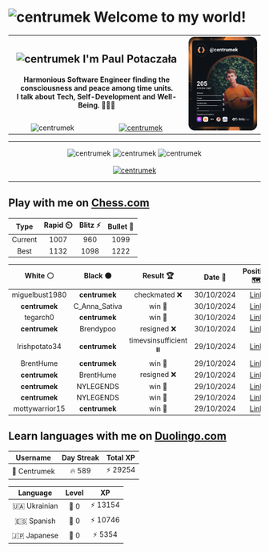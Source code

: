 <h1>
  <img
    src="https://emojis.slackmojis.com/emojis/images/1531849430/4246/blob-sunglasses.gif"
    width="30"
    alt="centrumek"
  />
  Welcome to my world!
</h1>

<table>
  <tbody>
    <tr>
      <td align="center" width="70%" colspan="2">
        <h2>
          <img
            src="https://raw.githubusercontent.com/MartinHeinz/MartinHeinz/master/wave.gif"
            width="30px"
            alt="centrumek"
          />
          I'm Paul Potaczała
        </h2>
        <h4>
          Harmonious Software Engineer finding the consciousness and peace among time units.
          <br/>
          I talk about Tech, Self-Development and Well-Being. 🌿🧘🚀
        </h4>
      </td>
      <td width="30%" rowspan="2">
        <a href="https://app.daily.dev/centrumek">
          <img
            src="./devcard.svg"
            alt="centrumek"
          />
        </a>
      </td>
    </tr>
    <tr align="center">
      <td>
        <img
          src="https://komarev.com/ghpvc/?username=centrumek&label=visitors&color=0e75b6&style=flat"
          alt="centrumek"
        >
      </td>
      <td>
        <a href="https://stackoverflow.com/users/14496012/centrumek">
          <img
            src="https://stackoverflow.com/users/flair/14496012.png?theme=dark"
            alt="centrumek"
          >
        </a>
      </td>
    </tr>
  </tbody>
</table>

---
<div align="center">
  <img 
    src="https://github-readme-stats.vercel.app/api?username=centrumek&show_icons=true&count_private=true&theme=dark&hide_border=true&hide=issues,contribs&bg_color=00000000"
    alt="centrumek"
  />
  <img
    src="https://github-readme-stats.vercel.app/api/top-langs/?username=centrumek&layout=compact&hide_border=true&theme=dark&bg_color=00000000&langs_count=6&exclude_repo=air-statistic-app"
    alt="centrumek"
  />
  <img 
    src="https://github-readme-streak-stats.herokuapp.com?user=centrumek&theme=dark&hide_border=true&background=FFFFFF00"
    alt="centrumek"
  />
  <br/>
  <br/>
  <a href="https://www.buymeacoffee.com/centrumek">
    <img
      src="https://cdn.buymeacoffee.com/buttons/v2/default-orange.png"
      height="50"
      width="210"
      alt="centrumek"
    />
  </a>
</div>

---

## Play with me on [Chess.com](https://www.chess.com/member/centrumek)

<div align="center">
<!--START_SECTION:chessStats-->
<!-- Automatically generated with https://github.com/Balastrong/chess-stats-action -->

| Type | Rapid ⏲️ | Blitz ⚡ | Bullet 🔫 |
|:---:|:---:|:---:|:---:|
| Current | 1007 | 960 | 1099 |
| Best | 1132 | 1098 | 1222 |

| White ⚪ | Black ⚫ | Result 🏆 | Date 📅 | Position 🗺️ | Type 🕕 |
|:---:|:---:|:---:|:---:|:---:|:---:|
| miguelbust1980 | **centrumek** | checkmated ❌ | 30/10/2024 | <a href="http://www.ee.unb.ca/cgi-bin/tervo/fen.pl?select=rnbq2r1/3k4/2pPp3/p1PnN2Q/Pp6/1P2B3/5PPP/R3KB1R b KQ -">Link</a> | Blitz |
| **centrumek** | C_Anna_Sativa | win 🥇 | 30/10/2024 | <a href="http://www.ee.unb.ca/cgi-bin/tervo/fen.pl?select=r1b1k1nr/ppp2ppp/8/2bPp3/2PP4/P5PP/1P1nNK2/RNBQ1B1R b kq -">Link</a> | Blitz |
| tegarch0 | **centrumek** | win 🥇 | 30/10/2024 | <a href="http://www.ee.unb.ca/cgi-bin/tervo/fen.pl?select=r5r1/1p1k4/2p5/p3P3/2P5/2P4P/P6K/8 w - -">Link</a> | Blitz |
| **centrumek** | Brendypoo | resigned ❌ | 30/10/2024 | <a href="http://www.ee.unb.ca/cgi-bin/tervo/fen.pl?select=6k1/3qppbp/3p2p1/1P1P4/r4P2/5N2/6PP/5RK1 w - -">Link</a> | Bullet |
| Irishpotato34 | **centrumek** | timevsinsufficient ⏸️ | 29/10/2024 | <a href="http://www.ee.unb.ca/cgi-bin/tervo/fen.pl?select=Q7/1n6/1K6/8/5k2/8/8/8 w - -">Link</a> | Bullet |
| BrentHume | **centrumek** | win 🥇 | 29/10/2024 | <a href="http://www.ee.unb.ca/cgi-bin/tervo/fen.pl?select=6k1/8/b3p3/3pP3/5P2/2K1nN2/r1Br4/8 w - -">Link</a> | Bullet |
| **centrumek** | BrentHume | resigned ❌ | 29/10/2024 | <a href="http://www.ee.unb.ca/cgi-bin/tervo/fen.pl?select=r3r1k1/ppp2ppp/3p4/1P1P4/2B2P2/P6P/2K5/q7 w - -">Link</a> | Bullet |
| **centrumek** | NYLEGENDS | win 🥇 | 29/10/2024 | <a href="http://www.ee.unb.ca/cgi-bin/tervo/fen.pl?select=6k1/prR3Qp/5p2/p4N2/1n6/1P2P3/P4PPP/6K1 b - -">Link</a> | Bullet |
| **centrumek** | NYLEGENDS | win 🥇 | 29/10/2024 | <a href="http://www.ee.unb.ca/cgi-bin/tervo/fen.pl?select=2r3r1/pk2R2p/2b5/1p1Q4/1P6/6P1/P2N1P1P/6K1 b - -">Link</a> | Bullet |
| mottywarrior15 | **centrumek** | win 🥇 | 29/10/2024 | <a href="http://www.ee.unb.ca/cgi-bin/tervo/fen.pl?select=r3k2r/pp1n4/2p2np1/2Pp2Bp/4b3/3B1N2/P4PPP/4RRK1 w kq -">Link</a> | Bullet |

<!--END_SECTION:chessStats-->
</div>

## Learn languages with me on [Duolingo.com](https://www.duolingo.com/profile/Centrumek)

<div align="center">
<!--START_SECTION:duolingoStats-->
<!-- Automatically generated with https://github.com/centrumek/duolingo-readme-stats-->

| Username | Day Streak | Total XP |
|:---:|:---:|:---:|
| 👤 Centrumek | 🔥 589 | ⚡ 29254 |

| Language | Level | XP |
|:---:|:---:|:---:|
| 🇺🇦 Ukrainian | 👑 0 | ⚡ 13154 |
| 🇪🇸 Spanish | 👑 0 | ⚡ 10746 |
| 🇯🇵 Japanese | 👑 0 | ⚡ 5354 |

<!--END_SECTION:duolingoStats-->
</div>
<!--
**centrumek/centrumek** is a ✨ _special_ ✨ repository because its `README.md` (this file) appears on your GitHub profile.

Here are some ideas to get you started:

- 🔭 I’m currently working on ...
- 🌱 I’m currently learning ...
- 👯 I’m looking to collaborate on ...
- 🤔 I’m looking for help with ...
- 💬 Ask me about ...
- 📫 How to reach me: ...
- 😄 Pronouns: ...
- ⚡ Fun fact: ...
-->

